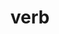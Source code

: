 ---
category: 4-letters
denotation: null
name: verb
reference_link: https://www.etymonline.com/word/verb
root_language: null
root_name: null
title: verb
type: free
word_sums:
- respelling: verb
  sum: 'Verb + '
---